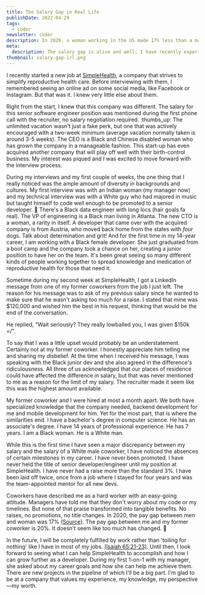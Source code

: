 ```yaml
---
title: The Salary Gap in Real Life
publishDate: 2022-04-29
tags:
  - coder
newsletter: coder
description: In 2020, a woman working in the US made 17% less than a man. When comparing my former salary to that of my male coworker, it seems like the salary pay gap is still alive and well.
meta:
  description: The salary gap is alive and well; I have recently experienced it myself.
thumbnail: salary-gap-irl.png
---
```


I recently started a new job at [SimpleHealth](https://www.simplehealth.com/), a company that strives to simplify reproductive health care. Before interviewing with them, I remembered seeing an online ad on some social media, like Facebook or Instagram. But that was it. I knew very little else about them.

Right from the start, I knew that this company was different. The salary for this senior software engineer position was mentioned during the first phone call with the recruiter, no salary negotiation required. :thumbs_up: The unlimited vacation wasn't just a fake perk, but one that was actively encouraged with a two-week minimum (average vacation normally taken is around 3-5 weeks). The CEO is a Black and Chinese disabled woman who has grown the company in a manageable fashion. This start-up has even acquired another company that will play off well with their birth-control business. My interest was piqued and I was excited to move forward with the interview process.

During my interviews and my first couple of weeks, the one thing that I really noticed was the ample amount of diversity in backgrounds and cultures. My first interview was with an Indian woman (my manager now) and my technical interview was with a White guy who had majored in music but taught himself to code well enough to be promoted to a senior developer. :tada: There's a Black data engineer with long locs (hair goals fa real). The VP of engineering is a Black man living in Atlanta. The new CTO is a woman, a rarity in itself. A developer that came over with the acquired company is from Austria, who moved back home from the states with _four_ dogs. Talk about determination and grit! And for the first time in my 14-year career, I am working with a Black female developer. She just graduated from a boot camp and the company took a chance on her, creating a junior position to have her on the team. It's been great seeing so many different kinds of people working together to spread knowledge and medication of reproductive health for those that need it.

Sometime during my second week at SimpleHealth, I got a LinkedIn message from one of my former coworkers from the job I just left. The reason for his message was to ask of my previous salary since he wanted to make sure that he wasn't asking too much for a raise. I stated that mine was \$120,000 and wished him the best in his request, thinking that would be the end of the conversation.

He replied, "Wait seriously? They really lowballed you, I was given \$150k =/".

To say that I was a little upset would probably be an understatement. Certainly not at my former coworker. I honestly appreciate him telling me and sharing my disbelief. At the time when I received his message, I was speaking with the Black junior dev and she also agreed in the difference's ridiculousness. All three of us acknowledged that our places of residence could have affected the difference in salary, but that was never mentioned to me as a reason for the limit of my salary. The recruiter made it seem like this was the highest amount available.

My former coworker and I were hired at most a month apart. We both have specialized knowledge that the company needed, backend development for me and mobile development for him. Yet for the most part, that is where the similarities end. I have a bachelor's degree in computer science. He has an associate's degree. I have 14 years of professional experience. He has 7 years. I am a Black woman. He is a White man.

While this is the first time I have seen a major discrepancy between my salary and the salary of a White male coworker, I have noticed the absences of certain milestones in my career. I have never been promoted. I have never held the title of senior developer/engineer until my position at SimpleHealth. I have never had a raise more than the standard 3%. I have been laid off twice, once from a job where I stayed for four years and was the team-appointed mentor for all new devs.

Coworkers have described me as a hard worker with an easy-going attitude. Managers have told me that they don't worry about my code or my timelines. But none of that praise transformed into tangible benefits. No raises, no promotions, no title changes. In 2020, the pay gap between men and woman was 17% [(Source)](https://www.aauw.org/resources/research/simple-truth/). The pay gap between me and my former coworker is 20%. It doesn't seem like too much has changed. :shrug:

In the future, I will be completely fulfilled by work rather than 'toiling for nothing' like I have in most of my jobs. [(Isaiah 65:21-23)](https://www.jw.org/en/library/bible/study-bible/books/isaiah/65/#v23065021-v23065023). Until then, I look forward to seeing what I can help SimpleHealth to accomplish and how I can grow further as a developer. During my first 1-on-1 with my manager, she asked about my career goals and how she can help me achieve them. There are new projects in the pipeline of which I'll be a big part. I'm glad to be at a company that values my experience, my knowledge, my perspective—my worth.
